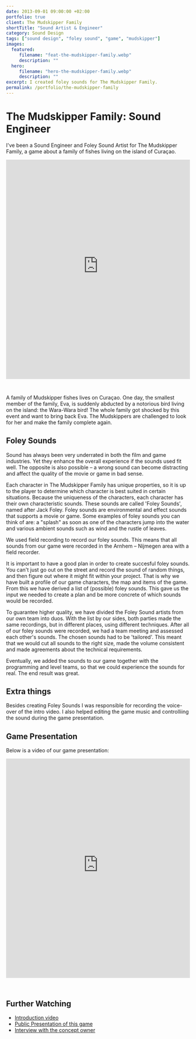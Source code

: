```yaml
---
date: 2013-09-01 09:00:00 +02:00
portfolio: true
client: The Mudskipper Family
shortTitle: "Sound Artist & Engineer"
category: Sound Design
tags: ["sound design", "foley sound", "game", "mudskipper"]
images:
  featured:
     filename: "feat-the-mudskipper-family.webp"
     description: ""
  hero:
     filename: "hero-the-mudskipper-family.webp"
     description: ""
excerpt: I created foley sounds for The Mudskipper Family.
permalink: /portfolio/the-mudskipper-family
---
```


# The Mudskipper Family: Sound Engineer

<style>.big-hero.hasimage { background-position: left top, top center !important; }</style>

I've been a Sound Engineer and Foley Sound Artist for The Mudskipper Family, a game about a family of fishes living on the island of Curaçao. 

<iframe height="600" src="https://www.youtube-nocookie.com/embed/8KqmrHaaHi8" frameborder="0" allow="accelerometer; autoplay; encrypted-media; gyroscope; picture-in-picture" style="width: 100%; margin-bottom: 2em;" allowfullscreen></iframe>

A family of Mudskipper fishes lives on Curaçao. One day, the smallest member of the family, Eva, is suddenly abducted by a notorious bird living on the island: the Wara-Wara bird! The whole family got shocked by this event and want to bring back Eva. The Mudskippers are challenged to look for her and make the family complete again.

## Foley Sounds

Sound has always been very underrated in both the film and game industries. Yet they enhance the overall experience if the sounds used fit well. The opposite is also possible &ndash; a wrong sound can become distracting and affect the quality of the movie or game in bad sense.

Each character in The Mudskipper Family has unique properties, so it is up to the player to determine which character is best suited in certain situations. Because the uniqueness of the characters, each character has their own characteristic sounds. These sounds are called 'Foley Sounds', named after Jack Foley. Foley sounds are environmental and effect sounds that supports a movie or game. Some examples of foley sounds you can think of are: a "splash" as soon as one of the characters jump into the water and various ambient sounds such as wind and the rustle of leaves.

We used field recording to record our foley sounds. This means that all sounds from our game were recorded in the Arnhem – Nijmegen area with a field recorder.

It is important to have a good plan in order to create succesful foley sounds. You can't just go out on the street and record the sound of random things, and then figure out where it might fit within your project. That is why we have built a profile of our game characters, the map and items of the game. From this we have derived a list of (possible) foley sounds. This gave us the input we needed to create a plan and be more concrete of which sounds would be recorded.

To guarantee higher quality, we have divided the Foley Sound artists from our own team into duos. With the list by our sides, both parties made the same recordings, but in different places, using different techniques. After all of our foley sounds were recorded, we had a team meeting and assessed each other's sounds. The chosen sounds had to be 'tailored'. This meant that we would cut all sounds to the right size, made the volume consistent and made agreements about the technical requirements.

Eventually, we added the sounds to our game together with the programming and level teams, so that we could experience the sounds for real. The end result was great.

## Extra things

Besides creating Foley Sounds I was responsible for recording the voice-over of the intro video. I also helped editing the game music and controlliing the sound during the game presentation.

## Game Presentation

Below is a video of our game presentation:

<iframe height="600" src="https://www.youtube-nocookie.com/embed/iOck5YNdgmg" frameborder="0" allow="accelerometer; autoplay; encrypted-media; gyroscope; picture-in-picture" style="width: 100%; margin-bottom: 2em;" allowfullscreen></iframe>


## Further Watching

- [Introduction video](https://www.youtube.com/watch?v=8KqmrHaaHi8)
- [Public Presentation of this game](https://www.youtube.com/watch?v=iOck5YNdgmg)
- [Interview with the concept owner](https://www.youtube.com/watch?v=lLxT1lPj-oI)
